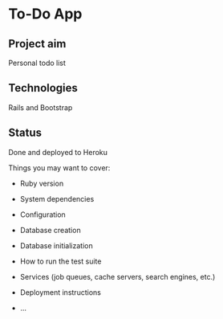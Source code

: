 # To-Do App

## Project aim
Personal todo list
## Technologies
Rails and Bootstrap
## Status
Done and deployed to Heroku

Things you may want to cover:

* Ruby version

* System dependencies

* Configuration

* Database creation

* Database initialization

* How to run the test suite

* Services (job queues, cache servers, search engines, etc.)

* Deployment instructions

* ...
